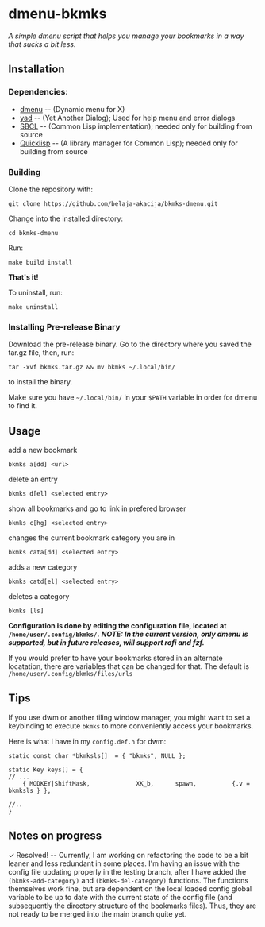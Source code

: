 # dmenu-bkmks
_A simple dmenu script that helps you manage your bookmarks in a way that sucks a bit less._

## Installation
### Dependencies:
- [dmenu](https://tools.suckless.org/dmenu/) -- (Dynamic menu for X)
- [yad](https://github.com/v1cont/yad) -- (Yet Another Dialog); Used for help menu and error dialogs
- [SBCL](https://www.sbcl.org/platform-table.html) -- (Common Lisp implementation); needed only for building from source
- [Quicklisp](https://www.quicklisp.org/beta/) -- (A library manager for Common Lisp); needed only for building from source

### Building
Clone the repository with:

`git clone https://github.com/belaja-akacija/bkmks-dmenu.git`

Change into the installed directory:

`cd bkmks-dmenu`

Run:

`make build install`

__That's it!__

To uninstall, run:

`make uninstall`

### Installing Pre-release Binary
Download the pre-release binary.
Go to the directory where you saved the tar.gz file, then,
run:

`tar -xvf bkmks.tar.gz && mv bkmks ~/.local/bin/`

to install the binary.

Make sure you have `~/.local/bin/` in your `$PATH` variable in order for dmenu to find it.


## Usage

add a new bookmark

`bkmks a[dd] <url>`

delete an entry

`bkmks d[el] <selected entry>`

show all bookmarks and go to link in prefered browser

`bkmks c[hg] <selected entry>`

changes the current bookmark category you are in

`bkmks cata[dd] <selected entry>`

adds a new category

`bkmks catd[el] <selected entry>`

deletes a category

`bkmks [ls]`

__Configuration is done by editing the configuration file, located at `/home/user/.config/bkmks/`.__
__*NOTE: In the current version, only dmenu is supported, but in future releases, will support rofi and fzf.*__

If you would prefer to have your bookmarks stored in an alternate locatation, there are variables that can be changed for that. The default is `/home/user/.config/bkmks/files/urls`


## Tips

If you use dwm or another tiling window manager, you might want to set a keybinding to execute `bkmks` to more conveniently access your bookmarks.

Here is what I have in my `config.def.h` for dwm:
```
static const char *bkmksls[]  = { "bkmks", NULL };

static Key keys[] = {
// ...
	{ MODKEY|ShiftMask,             XK_b,      spawn,          {.v = bkmksls } },

//..
}

```

## Notes on progress

✓ Resolved! -- Currently, I am working on refactoring the code to be a bit leaner and less redundant in some places.
I'm having an issue with the config file updating properly in the testing branch, after I have added the `(bkmks-add-category)` and `(bkmks-del-category)` functions.
The functions themselves work fine, but are dependent on the local loaded config global variable to be up to date with the current state of the config file (and subsequently the directory structure of the bookmarks files). Thus, they are not ready to be merged into the main branch quite yet.
